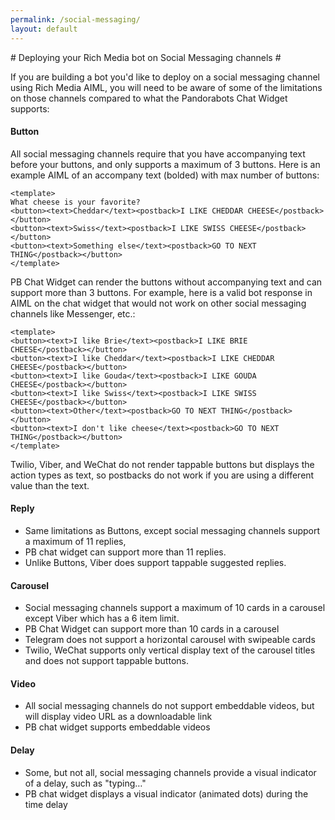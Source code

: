 ```yaml
---
permalink: /social-messaging/
layout: default
---
```


<div markdown="1" class="pb-docs__content">
# Deploying your Rich Media bot on Social Messaging channels #

If you are building a bot you'd like to deploy on a social messaging channel using Rich Media AIML, you will need to be aware of some of the limitations on those channels compared to what the Pandorabots Chat Widget supports:

#### Button ####

All social messaging channels require that you have accompanying text before your buttons, and only supports a maximum of 3 buttons. Here is an example AIML of an accompany text (bolded) with max number of buttons:

~~~
<template>
What cheese is your favorite?
<button><text>Cheddar</text><postback>I LIKE CHEDDAR CHEESE</postback></button>
<button><text>Swiss</text><postback>I LIKE SWISS CHEESE</postback></button>
<button><text>Something else</text><postback>GO TO NEXT THING</postback></button>
</template>

~~~

PB Chat Widget can render the buttons without accompanying text and can support more than 3 buttons. For example, here is a valid bot response in AIML on the chat widget that would not work on other social messaging channels like Messenger, etc.:

~~~
<template>
<button><text>I like Brie</text><postback>I LIKE BRIE CHEESE</postback></button>
<button><text>I like Cheddar</text><postback>I LIKE CHEDDAR CHEESE</postback></button>
<button><text>I like Gouda</text><postback>I LIKE GOUDA CHEESE</postback></button>
<button><text>I like Swiss</text><postback>I LIKE SWISS CHEESE</postback></button>
<button><text>Other</text><postback>GO TO NEXT THING</postback></button>
<button><text>I don't like cheese</text><postback>GO TO NEXT THING</postback></button>
</template>
~~~

Twilio, Viber, and WeChat do not render tappable buttons but displays the action types as text, so postbacks do not work if you are using a different value than the text.

#### Reply ####

* Same limitations as Buttons, except social messaging channels support a maximum of 11 replies, 
* PB chat widget can support more than 11 replies.
* Unlike Buttons, Viber does support tappable suggested replies.

#### Carousel ####

* Social messaging channels support a maximum of 10 cards in a carousel except Viber which has a 6 item limit.
* PB Chat Widget can support more than 10 cards in a carousel
* Telegram does not support a horizontal carousel with swipeable cards
* Twilio, WeChat supports only vertical display text of the carousel titles and does not support tappable buttons.

#### Video ###

* All social messaging channels do not support embeddable videos, but will display video URL as a downloadable link
* PB chat widget supports embeddable videos

#### Delay ####

* Some, but not all, social messaging channels provide a visual indicator of a delay, such as "typing…"
* PB chat widget displays a visual indicator (animated dots) during the time delay

</div>
